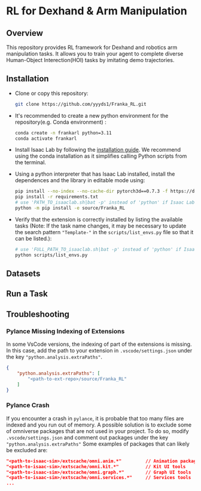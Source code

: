 # RL for Dexhand & Arm Manipulation

## Overview

This repository provides RL framework for Dexhand and robotics arm manipulation tasks. It allows you to train your agent to complete diverse Human-Object Interection(HOI) tasks by imitating demo trajectories.

## Installation

- Clone or copy this repository:
    ```bash
    git clone https://github.com/yyyds1/Franka_RL.git
    ```

- It's recommended to create a new python environment for the repository(e.g. Conda environment)
:
    ```bash
    conda create -n frankarl python=3.11
    conda activate frankarl
    ```

- Install Isaac Lab by following the [installation guide](https://isaac-sim.github.io/IsaacLab/main/source/setup/installation/index.html).
  We recommend using the conda installation as it simplifies calling Python scripts from the terminal.

- Using a python interpreter that has Isaac Lab installed, install the dependences and the library in editable mode using:

    ```bash
    pip install --no-index --no-cache-dir pytorch3d==0.7.3 -f https://dl.fbaipublicfiles.com/pytorch3d/packaging/wheels/py38_cu117_pyt1131/download.html
    pip install -r requirements.txt
    # use 'PATH_TO_isaaclab.sh|bat -p' instead of 'python' if Isaac Lab is not installed in Python venv or conda
    python -m pip install -e source/Franka_RL
    ```

- Verify that the extension is correctly installed by listing the available tasks (Note: If the task name changes, it may be necessary to update the search pattern `"Template-"` in the `scripts/list_envs.py` file so that it can be listed.):
    ```bash
    # use 'FULL_PATH_TO_isaaclab.sh|bat -p' instead of 'python' if Isaac Lab is not installed in Python venv or conda
    python scripts/list_envs.py
    ```

## Datasets

## Run a Task

## Troubleshooting

### Pylance Missing Indexing of Extensions

In some VsCode versions, the indexing of part of the extensions is missing.
In this case, add the path to your extension in `.vscode/settings.json` under the key `"python.analysis.extraPaths"`.

```json
{
    "python.analysis.extraPaths": [
        "<path-to-ext-repo>/source/Franka_RL"
    ]
}
```

### Pylance Crash

If you encounter a crash in `pylance`, it is probable that too many files are indexed and you run out of memory.
A possible solution is to exclude some of omniverse packages that are not used in your project.
To do so, modify `.vscode/settings.json` and comment out packages under the key `"python.analysis.extraPaths"`
Some examples of packages that can likely be excluded are:

```json
"<path-to-isaac-sim>/extscache/omni.anim.*"         // Animation packages
"<path-to-isaac-sim>/extscache/omni.kit.*"          // Kit UI tools
"<path-to-isaac-sim>/extscache/omni.graph.*"        // Graph UI tools
"<path-to-isaac-sim>/extscache/omni.services.*"     // Services tools
...
```